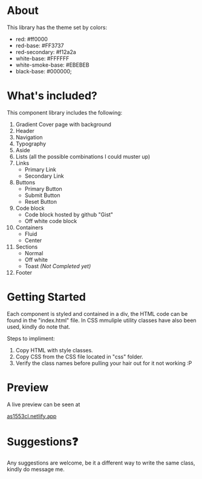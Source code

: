 # About
 This library has the theme set by colors:
- red: #ff0000
- red-base: #FF3737
- red-secondary: #f12a2a
- white-base: #FFFFFF
- white-smoke-base: #EBEBEB
- black-base: #000000;

# What's included?
This component library includes the following:
1. Gradient Cover page with background
2. Header
3. Navigation
3. Typography
3. Aside
3. Lists (all the possible combinations I could muster up)
3. Links
    - Primary Link
    - Secondary Link
3. Buttons
    - Primary Button
    - Submit Button
    - Reset Button
3. Code block
    - Code block hosted by github "Gist"
    - Off white code block
3. Containers
    - Fluid
    - Center 
3. Sections
    - Normal
    - Off white
    - Toast *(Not Completed yet)*
3. Footer

# Getting Started
Each component is styled and contained in a div, the HTML code can be found in the "index.html" file. In CSS mmuliple utility classes have also been used, kindly do note that.

Steps to impliment:
1. Copy HTML with style classes.
2. Copy CSS from the CSS file located in "css" folder.
3. Verify the class names before pulling your hair out for it not working :P

# Preview
A live preview can be seen at 

[as1553cl.netlify.app](https://as1553cl.netlify.app)

# Suggestions❓
Any suggestions are welcome, be it a different way to write the same class, kindly do message me.